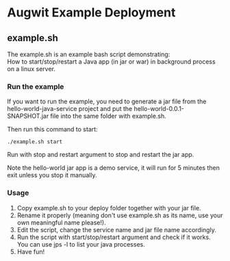 # Augwit Example Deployment

## example.sh

The example.sh is an example bash script demonstrating:  
How to start/stop/restart a Java app (in jar or war) in background process on a linux server.  

### Run the example  
If you want to run the example, you need to generate a jar file from the hello-world-java-service project and put the hello-world-0.0.1-SNAPSHOT.jar file into the same folder with example.sh.  

Then run this command to start:  

    ./example.sh start

Run with stop and restart argument to stop and restart the jar app.

Note the hello-world jar app is a demo service, it will run for 5 minutes then exit unless you stop it manually.

### Usage

1. Copy example.sh to your deploy folder together with your jar file.  
2. Rename it properly (meaning don't use example.sh as its name, use your own meaningful name please!).  
3. Edit the script, change the service name and jar file name accordingly.  
4. Run the script with start/stop/restart argument and check if it works. You can use jps -l to list your java processes.  
5. Have fun! 
